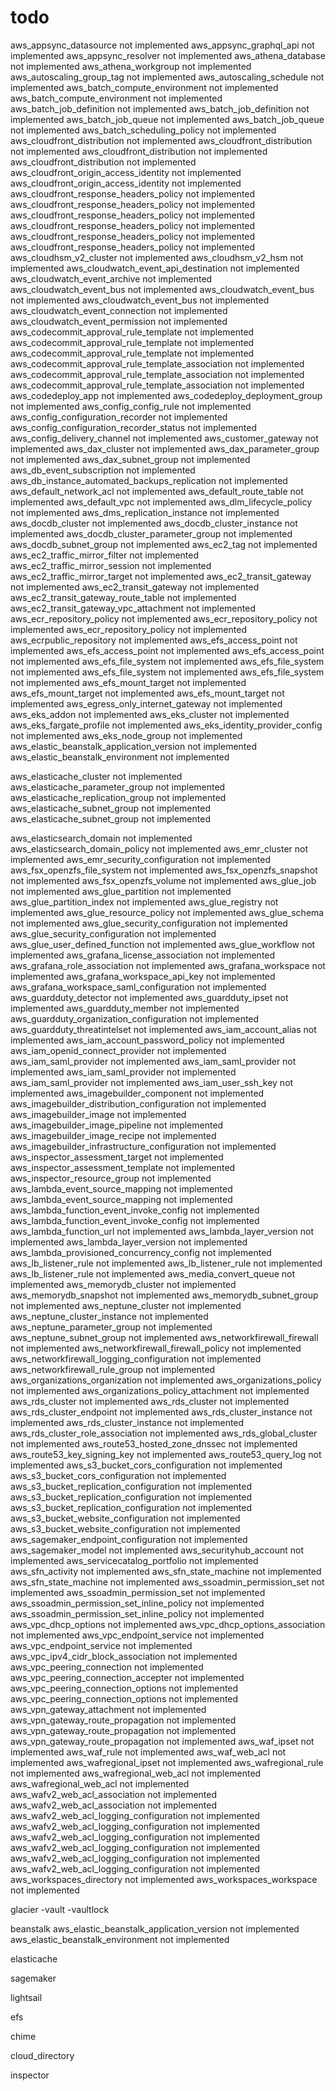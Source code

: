 # todo

aws_appsync_datasource not implemented
aws_appsync_graphql_api not implemented
aws_appsync_resolver not implemented
aws_athena_database not implemented
aws_athena_workgroup not implemented
aws_autoscaling_group_tag not implemented
aws_autoscaling_schedule not implemented
aws_batch_compute_environment not implemented
aws_batch_compute_environment not implemented
aws_batch_job_definition not implemented
aws_batch_job_definition not implemented
aws_batch_job_queue not implemented
aws_batch_job_queue not implemented
aws_batch_scheduling_policy not implemented
aws_cloudfront_distribution not implemented
aws_cloudfront_distribution not implemented
aws_cloudfront_distribution not implemented
aws_cloudfront_distribution not implemented
aws_cloudfront_origin_access_identity not implemented
aws_cloudfront_origin_access_identity not implemented
aws_cloudfront_response_headers_policy not implemented
aws_cloudfront_response_headers_policy not implemented
aws_cloudfront_response_headers_policy not implemented
aws_cloudfront_response_headers_policy not implemented
aws_cloudfront_response_headers_policy not implemented
aws_cloudfront_response_headers_policy not implemented
aws_cloudhsm_v2_cluster not implemented
aws_cloudhsm_v2_hsm not implemented
aws_cloudwatch_event_api_destination not implemented
aws_cloudwatch_event_archive not implemented
aws_cloudwatch_event_bus not implemented
aws_cloudwatch_event_bus not implemented
aws_cloudwatch_event_bus not implemented
aws_cloudwatch_event_connection not implemented
aws_cloudwatch_event_permission not implemented
aws_codecommit_approval_rule_template not implemented
aws_codecommit_approval_rule_template not implemented
aws_codecommit_approval_rule_template not implemented
aws_codecommit_approval_rule_template_association not implemented
aws_codecommit_approval_rule_template_association not implemented
aws_codecommit_approval_rule_template_association not implemented
aws_codedeploy_app not implemented
aws_codedeploy_deployment_group not implemented
aws_config_config_rule not implemented
aws_config_configuration_recorder not implemented
aws_config_configuration_recorder_status not implemented
aws_config_delivery_channel not implemented
aws_customer_gateway not implemented
aws_dax_cluster not implemented
aws_dax_parameter_group not implemented
aws_dax_subnet_group not implemented
aws_db_event_subscription not implemented
aws_db_instance_automated_backups_replication not implemented
aws_default_network_acl not implemented
aws_default_route_table not implemented
aws_default_vpc not implemented
aws_dlm_lifecycle_policy not implemented
aws_dms_replication_instance not implemented
aws_docdb_cluster not implemented
aws_docdb_cluster_instance not implemented
aws_docdb_cluster_parameter_group not implemented
aws_docdb_subnet_group not implemented
aws_ec2_tag not implemented
aws_ec2_traffic_mirror_filter not implemented
aws_ec2_traffic_mirror_session not implemented
aws_ec2_traffic_mirror_target not implemented
aws_ec2_transit_gateway not implemented
aws_ec2_transit_gateway not implemented
aws_ec2_transit_gateway_route_table not implemented
aws_ec2_transit_gateway_vpc_attachment not implemented
aws_ecr_repository_policy not implemented
aws_ecr_repository_policy not implemented
aws_ecr_repository_policy not implemented
aws_ecrpublic_repository not implemented
aws_efs_access_point not implemented
aws_efs_access_point not implemented
aws_efs_access_point not implemented
aws_efs_file_system not implemented
aws_efs_file_system not implemented
aws_efs_file_system not implemented
aws_efs_file_system not implemented
aws_efs_mount_target not implemented
aws_efs_mount_target not implemented
aws_efs_mount_target not implemented
aws_egress_only_internet_gateway not implemented
aws_eks_addon not implemented
aws_eks_cluster not implemented
aws_eks_fargate_profile not implemented
aws_eks_identity_provider_config not implemented
aws_eks_node_group not implemented
aws_elastic_beanstalk_application_version not implemented
aws_elastic_beanstalk_environment not implemented

aws_elasticache_cluster not implemented
aws_elasticache_parameter_group not implemented
aws_elasticache_replication_group not implemented
aws_elasticache_subnet_group not implemented
aws_elasticache_subnet_group not implemented

aws_elasticsearch_domain not implemented
aws_elasticsearch_domain_policy not implemented
aws_emr_cluster not implemented
aws_emr_security_configuration not implemented
aws_fsx_openzfs_file_system not implemented
aws_fsx_openzfs_snapshot not implemented
aws_fsx_openzfs_volume not implemented
aws_glue_job not implemented
aws_glue_partition not implemented
aws_glue_partition_index not implemented
aws_glue_registry not implemented
aws_glue_resource_policy not implemented
aws_glue_schema not implemented
aws_glue_security_configuration not implemented
aws_glue_security_configuration not implemented
aws_glue_user_defined_function not implemented
aws_glue_workflow not implemented
aws_grafana_license_association not implemented
aws_grafana_role_association not implemented
aws_grafana_workspace not implemented
aws_grafana_workspace_api_key not implemented
aws_grafana_workspace_saml_configuration not implemented
aws_guardduty_detector not implemented
aws_guardduty_ipset not implemented
aws_guardduty_member not implemented
aws_guardduty_organization_configuration not implemented
aws_guardduty_threatintelset not implemented
aws_iam_account_alias not implemented
aws_iam_account_password_policy not implemented
aws_iam_openid_connect_provider not implemented
aws_iam_saml_provider not implemented
aws_iam_saml_provider not implemented
aws_iam_saml_provider not implemented
aws_iam_saml_provider not implemented
aws_iam_user_ssh_key not implemented
aws_imagebuilder_component not implemented
aws_imagebuilder_distribution_configuration not implemented
aws_imagebuilder_image not implemented
aws_imagebuilder_image_pipeline not implemented
aws_imagebuilder_image_recipe not implemented
aws_imagebuilder_infrastructure_configuration not implemented
aws_inspector_assessment_target not implemented
aws_inspector_assessment_template not implemented
aws_inspector_resource_group not implemented
aws_lambda_event_source_mapping not implemented
aws_lambda_event_source_mapping not implemented
aws_lambda_function_event_invoke_config not implemented
aws_lambda_function_event_invoke_config not implemented
aws_lambda_function_url not implemented
aws_lambda_layer_version not implemented
aws_lambda_layer_version not implemented
aws_lambda_provisioned_concurrency_config not implemented
aws_lb_listener_rule not implemented
aws_lb_listener_rule not implemented
aws_lb_listener_rule not implemented
aws_media_convert_queue not implemented
aws_memorydb_cluster not implemented
aws_memorydb_snapshot not implemented
aws_memorydb_subnet_group not implemented
aws_neptune_cluster not implemented
aws_neptune_cluster_instance not implemented
aws_neptune_parameter_group not implemented
aws_neptune_subnet_group not implemented
aws_networkfirewall_firewall not implemented
aws_networkfirewall_firewall_policy not implemented
aws_networkfirewall_logging_configuration not implemented
aws_networkfirewall_rule_group not implemented
aws_organizations_organization not implemented
aws_organizations_policy not implemented
aws_organizations_policy_attachment not implemented
aws_rds_cluster not implemented
aws_rds_cluster not implemented
aws_rds_cluster_endpoint not implemented
aws_rds_cluster_instance not implemented
aws_rds_cluster_instance not implemented
aws_rds_cluster_role_association not implemented
aws_rds_global_cluster not implemented
aws_route53_hosted_zone_dnssec not implemented
aws_route53_key_signing_key not implemented
aws_route53_query_log not implemented
aws_s3_bucket_cors_configuration not implemented
aws_s3_bucket_cors_configuration not implemented
aws_s3_bucket_replication_configuration not implemented
aws_s3_bucket_replication_configuration not implemented
aws_s3_bucket_replication_configuration not implemented
aws_s3_bucket_website_configuration not implemented
aws_s3_bucket_website_configuration not implemented
aws_sagemaker_endpoint_configuration not implemented
aws_sagemaker_model not implemented
aws_securityhub_account not implemented
aws_servicecatalog_portfolio not implemented
aws_sfn_activity not implemented
aws_sfn_state_machine not implemented
aws_sfn_state_machine not implemented
aws_ssoadmin_permission_set not implemented
aws_ssoadmin_permission_set not implemented
aws_ssoadmin_permission_set_inline_policy not implemented
aws_ssoadmin_permission_set_inline_policy not implemented
aws_vpc_dhcp_options not implemented
aws_vpc_dhcp_options_association not implemented
aws_vpc_endpoint_service not implemented
aws_vpc_endpoint_service not implemented
aws_vpc_ipv4_cidr_block_association not implemented
aws_vpc_peering_connection not implemented
aws_vpc_peering_connection_accepter not implemented
aws_vpc_peering_connection_options not implemented
aws_vpc_peering_connection_options not implemented
aws_vpn_gateway_attachment not implemented
aws_vpn_gateway_route_propagation not implemented
aws_vpn_gateway_route_propagation not implemented
aws_vpn_gateway_route_propagation not implemented
aws_waf_ipset not implemented
aws_waf_rule not implemented
aws_waf_web_acl not implemented
aws_wafregional_ipset not implemented
aws_wafregional_rule not implemented
aws_wafregional_web_acl not implemented
aws_wafregional_web_acl not implemented
aws_wafv2_web_acl_association not implemented
aws_wafv2_web_acl_association not implemented
aws_wafv2_web_acl_logging_configuration not implemented
aws_wafv2_web_acl_logging_configuration not implemented
aws_wafv2_web_acl_logging_configuration not implemented
aws_wafv2_web_acl_logging_configuration not implemented
aws_wafv2_web_acl_logging_configuration not implemented
aws_wafv2_web_acl_logging_configuration not implemented
aws_workspaces_directory not implemented
aws_workspaces_workspace not implemented

glacier
-vault
-vaultlock

beanstalk
aws_elastic_beanstalk_application_version not implemented
aws_elastic_beanstalk_environment not implemented

elasticache

sagemaker

lightsail

efs

chime

cloud_directory

inspector
